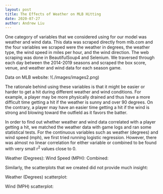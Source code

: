 ```yaml
---
layout: post
title: The Effects of Weather on MLB Hitting
date: 2020-07-27
author: Andrew Liu
---
```


One category of variables that we considered using for our model was weather and wind data.
This data was scraped directly from mlb.com and the four variables we scraped were the
weather in degrees, the weather type, the wind speed in miles per hour, and the wind direction.
The web scraping was done in BeautifulSoup4 and Selenium. We traversed through each day
between the 2014-2019 seasons and scraped the box score, venue, and weather and wind data
for each season game.

Data on MLB website:
!(./images/images2.png)

The rationale behind using these variables is that it might be easier or harder to get a hit during
different weather and wind conditions. For example, a player may be more physically drained
and thus have a more difficult time getting a hit if the weather is sunny and over 90 degrees. On
the contrary, a player may have an easier time getting a hit if the wind is strong and blowing
toward the outfield as it favors the batter.

In order to find out whether weather and wind data correlated with a player getting a hit, we
matched the weather data with game logs and ran some statistical tests. For the continuous
variables such as weather (degrees) and wind speed (mph), we first tried running logistic
regression. However, there was almost no linear correlation for either variable or combined to
be found with very small r<sup>2</sup>  values close to 0.

Weather (Degrees): 
Wind Speed (MPH):
Combined:

Similarly, the scatterplots that we created did not provide much insight:

Weather (Degrees) scatterplot:

Wind (MPH) scatterplot:
